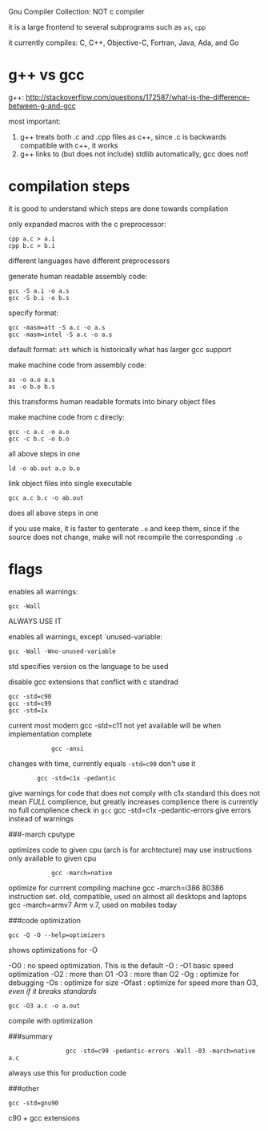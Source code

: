 Gnu Compiler Collection: NOT c compiler

it is a large frontend to several subprograms such as `as`, `cpp`

it currently compiles: C, C++, Objective-C, Fortran, Java, Ada, and Go

# g++ vs gcc

g++: http://stackoverflow.com/questions/172587/what-is-the-difference-between-g-and-gcc

most important:

1) g++ treats both .c and .cpp files as c++, since .c is backwards compatible with c++, it works
2) g++ links to (but does not include) stdlib automatically, gcc does not!

# compilation steps

it is good to understand which steps are done towards compilation

only expanded macros with the c preprocessor:

    cpp a.c > a.i
    cpp b.c > b.i

different languages have different preprocessors

generate human readable assembly code:

    gcc -S a.i -o a.s
    gcc -S b.i -o b.s

specify format:

    gcc -masm=att -S a.c -o a.s
    gcc -masm=intel -S a.c -o a.s

default format: `att` which is historically what has larger gcc support

make machine code from assembly code:

    as -o a.o a.s
    as -o b.o b.s

this transforms human readable formats into binary object files

make machine code from c direcly:

    gcc -c a.c -o a.o
    gcc -c b.c -o b.o

all above steps in one

    ld -o ab.out a.o b.o

link object files into single executable

    gcc a.c b.c -o ab.out

does all above steps in one

if you use make, it is faster to genterate `.o`
and keep them, since if the source does not change,
make will not recompile the corresponding `.o`

# flags

enables all warnings:

    gcc -Wall

ALWAYS USE IT

enables all warnings, except `unused-variable:

    gcc -Wall -Wno-unused-variable

std specifies version os the language to be used

disable gcc extensions that conflict with c standrad

    gcc -std=c90
    gcc -std=c99
    gcc -std=1x

current most modern
                gcc -std=c11
not yet available
will be when implementation complete

                gcc -ansi
changes with time, currently equals `-std=c90`
don't use it

            gcc -std=c1x -pedantic
give warnings for code that does not comply with c1x standard
this does not mean *FULL* complience, but greatly increases complience
there is currently no full complience check in `gcc`
            gcc -std=c1x -pedantic-errors
give errors instead of warnings

###-march cputype

optimizes code to given cpu (arch is for archtecture)
may use instructions only available to given cpu

                gcc -march=native
optimize for currrent compiling machine
                gcc -march=i386
80386 instruction set. old, compatible, used on almost all desktops and laptops
                gcc -march=armv7
Arm v.7, used on mobiles today

###code optimization

    gcc -Q -O --help=optimizers

shows optimizations for -O

-O0 : no speed optimization. This is the default
-O : -O1 basic speed optimization
-O2 : more than O1
-O3 : more than O2
-Og : optimize for debugging
-Os : optimize for size
-Ofast : optimize for speed more than O3, *even if it breaks standards*

    gcc -O3 a.c -o a.out

compile with optimization

###summary

                    gcc -std=c99 -pedantic-errors -Wall -03 -march=native a.c
always use this for production code

###other

    gcc -std=gnu90

c90 + gcc extensions
